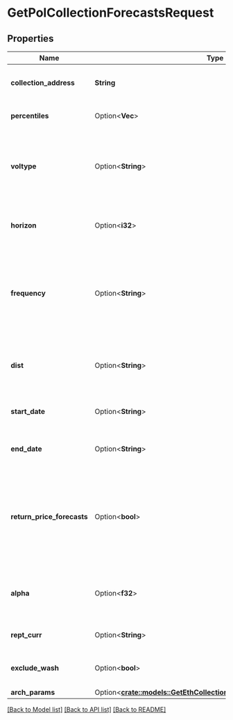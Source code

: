 # GetPolCollectionForecastsRequest

## Properties

Name | Type | Description | Notes
------------ | ------------- | ------------- | -------------
**collection_address** | **String** | The contract address of the token collection. | 
**percentiles** | Option<**Vec<i32>**> | The collection percentile(s) | [optional]
**voltype** | Option<**String**> | Type of statistical forecasting model to be calculated as a 3-char string, e.g. `arc` for ARCH | [optional]
**horizon** | Option<**i32**> | The forecast horizon (i.e. the number of periods to forecast out) | [optional]
**frequency** | Option<**String**> | The interval at which to calculate returns to base the forecasts upon, e.g. `1D` for daily, `1M` for monthly etc. | [optional]
**dist** | Option<**String**> | The distribution assumed to calculate parametric risk for. | [optional]
**start_date** | Option<**String**> | The start date to pull data for calculations | [optional]
**end_date** | Option<**String**> | The end date to pull data for calculations | [optional]
**return_price_forecasts** | Option<**bool**> | Set to true, returns confidencve intervals at alpha significance for price on top of forecasts for returns and volatilities | [optional]
**alpha** | Option<**f32**> | The significance level, e.g. 0.05 for 95% confidence | [optional]
**rept_curr** | Option<**String**> | The currency to report results in | [optional]
**exclude_wash** | Option<**bool**> | Exclude suspected wash transactions? | [optional]
**arch_params** | Option<[**crate::models::GetEthCollectionForecastsRequestArchParams**](getEthCollectionForecasts_request_arch_params.md)> |  | [optional]

[[Back to Model list]](../README.md#documentation-for-models) [[Back to API list]](../README.md#documentation-for-api-endpoints) [[Back to README]](../README.md)


